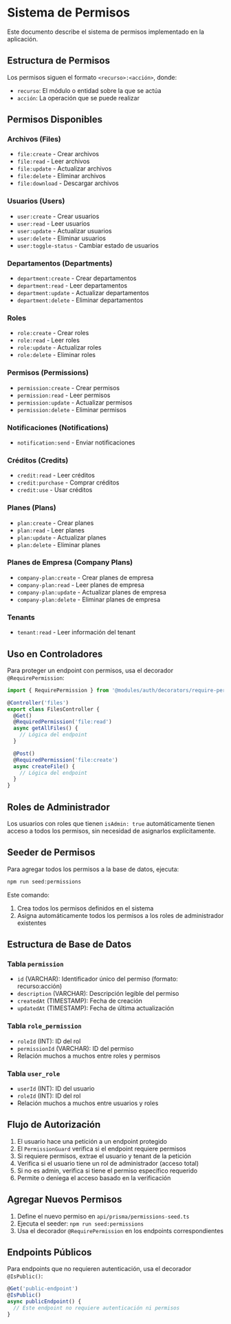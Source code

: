 # Sistema de Permisos

Este documento describe el sistema de permisos implementado en la aplicación.

## Estructura de Permisos

Los permisos siguen el formato `<recurso>:<acción>`, donde:
- `recurso`: El módulo o entidad sobre la que se actúa
- `acción`: La operación que se puede realizar

## Permisos Disponibles

### Archivos (Files)
- `file:create` - Crear archivos
- `file:read` - Leer archivos
- `file:update` - Actualizar archivos
- `file:delete` - Eliminar archivos
- `file:download` - Descargar archivos

### Usuarios (Users)
- `user:create` - Crear usuarios
- `user:read` - Leer usuarios
- `user:update` - Actualizar usuarios
- `user:delete` - Eliminar usuarios
- `user:toggle-status` - Cambiar estado de usuarios

### Departamentos (Departments)
- `department:create` - Crear departamentos
- `department:read` - Leer departamentos
- `department:update` - Actualizar departamentos
- `department:delete` - Eliminar departamentos

### Roles
- `role:create` - Crear roles
- `role:read` - Leer roles
- `role:update` - Actualizar roles
- `role:delete` - Eliminar roles

### Permisos (Permissions)
- `permission:create` - Crear permisos
- `permission:read` - Leer permisos
- `permission:update` - Actualizar permisos
- `permission:delete` - Eliminar permisos

### Notificaciones (Notifications)
- `notification:send` - Enviar notificaciones

### Créditos (Credits)
- `credit:read` - Leer créditos
- `credit:purchase` - Comprar créditos
- `credit:use` - Usar créditos

### Planes (Plans)
- `plan:create` - Crear planes
- `plan:read` - Leer planes
- `plan:update` - Actualizar planes
- `plan:delete` - Eliminar planes

### Planes de Empresa (Company Plans)
- `company-plan:create` - Crear planes de empresa
- `company-plan:read` - Leer planes de empresa
- `company-plan:update` - Actualizar planes de empresa
- `company-plan:delete` - Eliminar planes de empresa

### Tenants
- `tenant:read` - Leer información del tenant

## Uso en Controladores

Para proteger un endpoint con permisos, usa el decorador `@RequirePermission`:

```typescript
import { RequirePermission } from '@modules/auth/decorators/require-permission.decorator';

@Controller('files')
export class FilesController {
  @Get()
  @RequiredPermission('file:read')
  async getAllFiles() {
    // Lógica del endpoint
  }

  @Post()
  @RequiredPermission('file:create')
  async createFile() {
    // Lógica del endpoint
  }
}
```

## Roles de Administrador

Los usuarios con roles que tienen `isAdmin: true` automáticamente tienen acceso a todos los permisos, sin necesidad de asignarlos explícitamente.

## Seeder de Permisos

Para agregar todos los permisos a la base de datos, ejecuta:

```bash
npm run seed:permissions
```

Este comando:
1. Crea todos los permisos definidos en el sistema
2. Asigna automáticamente todos los permisos a los roles de administrador existentes

## Estructura de Base de Datos

### Tabla `permission`
- `id` (VARCHAR): Identificador único del permiso (formato: recurso:acción)
- `description` (VARCHAR): Descripción legible del permiso
- `createdAt` (TIMESTAMP): Fecha de creación
- `updatedAt` (TIMESTAMP): Fecha de última actualización

### Tabla `role_permission`
- `roleId` (INT): ID del rol
- `permissionId` (VARCHAR): ID del permiso
- Relación muchos a muchos entre roles y permisos

### Tabla `user_role`
- `userId` (INT): ID del usuario
- `roleId` (INT): ID del rol
- Relación muchos a muchos entre usuarios y roles

## Flujo de Autorización

1. El usuario hace una petición a un endpoint protegido
2. El `PermissionGuard` verifica si el endpoint requiere permisos
3. Si requiere permisos, extrae el usuario y tenant de la petición
4. Verifica si el usuario tiene un rol de administrador (acceso total)
5. Si no es admin, verifica si tiene el permiso específico requerido
6. Permite o deniega el acceso basado en la verificación

## Agregar Nuevos Permisos

1. Define el nuevo permiso en `api/prisma/permissions-seed.ts`
2. Ejecuta el seeder: `npm run seed:permissions`
3. Usa el decorador `@RequirePermission` en los endpoints correspondientes

## Endpoints Públicos

Para endpoints que no requieren autenticación, usa el decorador `@IsPublic()`:

```typescript
@Get('public-endpoint')
@IsPublic()
async publicEndpoint() {
  // Este endpoint no requiere autenticación ni permisos
}
``` 

